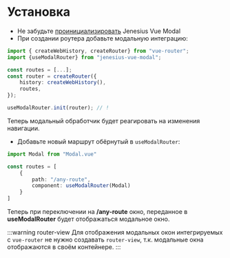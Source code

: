 # Установка

- Не забудьте [проинициализировать](./getting-started) Jenesius Vue Modal
- При создании роутера добавьте модальную интеграцию:
```ts
import { createWebHistory, createRouter} from "vue-router";
import {useModalRouter} from "jenesius-vue-modal";

const routes = [...];
const router = createRouter({
	history: createWebHistory(),
	routes,
});

useModalRouter.init(router); // !
```
Теперь модальный обработчик будет реагировать на изменения навигации.
- Добавьте новый маршрут обёрнутый в `useModalRouter`:
```ts
import Modal from "Modal.vue"

const routes = [
    {
        path: "/any-route",
        component: useModalRouter(Modal)
    }
]
```
Теперь при переключении на **/any-route** окно, переданное в
**useModalRouter** будет отображаться модальное окно.


:::warning router-view
Для отображения модальных окон интегрируемых с `vue-router` не нужно
создавать `router-view`, т.к. модальные окна отображаются в своём
контейнере.
:::